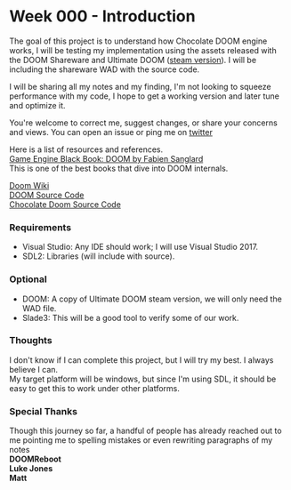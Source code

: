 # Week 000 - Introduction  
The goal of this project is to understand how Chocolate DOOM engine works, I will be testing my implementation using the assets released with the DOOM Shareware and Ultimate DOOM ([steam version](https://store.steampowered.com/app/2280/Ultimate_Doom/)). I will be including the shareware WAD with the source code.  

I will be sharing all my notes and my finding, I'm not looking to squeeze performance with my code, I hope to get a working version and later tune and optimize it.    

You're welcome to correct me, suggest changes, or share your concerns and views. You can open an issue or ping me on [twitter](https://twitter.com/AngryCPPCoder)

Here is a list of resources and references.  
[Game Engine Black Book: DOOM by Fabien Sanglard](https://www.amazon.com/Game-Engine-Black-Book-Doom/dp/1987418433)  
This is one of the best books that dive into DOOM internals.  

[Doom Wiki](https://doomwiki.org/wiki)  
[DOOM Source Code](https://github.com/id-Software/DOOM)  
[Chocolate Doom Source Code](https://github.com/chocolate-doom/chocolate-doom)  

### Requirements  
* Visual Studio: Any IDE should work; I will use Visual Studio 2017.  
* SDL2: Libraries (will include with source).  

### Optional  
* DOOM: A copy of Ultimate DOOM steam version, we will only need the WAD file.  
* Slade3: This will be a good tool to verify some of our work.  

### Thoughts  
I don't know if I can complete this project, but I will try my best. I always believe I can.  
My target platform will be windows, but since I'm using SDL, it should be easy to get this to work under other platforms.  

### Special Thanks
Though this journey so far, a handful of people has already reached out to me pointing me to spelling mistakes or even rewriting paragraphs of my notes  
__DOOMReboot__  
__Luke Jones__  
__Matt__  
